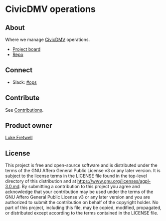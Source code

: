 # CivicDMV operations

## About

Where we manage [CivicDMV](https://civicdmv.org) operations.

* [Project board](https://github.com/civicdmv/ops/projects/1)
* [Repo](https://github.com/civicdmv/ops)

## Connect

* Slack: [#ops](https://civicdmv.slack.com/messages/CK72XDEN6/)

## Contribute

See [Contributions](https://github.com/civicdmv/dmv-website/blob/master/contributing.md).

## Product owner

[Luke Fretwell](https://github.com/lukefretwell)

## License

This project is free and open-source software and is distributed under the terms of the GNU Affero General Public License v3 or any later version. It is subject to the license terms in the LICENSE file found in the top-level directory of this distribution and at https://www.gnu.org/licenses/agpl-3.0.md. By submitting a contribution to this project you agree and acknowledge that your contribution may be used under the terms of the GNU Affero General Public License v3 or any later version and you are authorized to submit the contribution on behalf of the copyright holder. No part of this project, including this file, may be copied, modified, propagated, or distributed except according to the terms contained in the LICENSE file.
